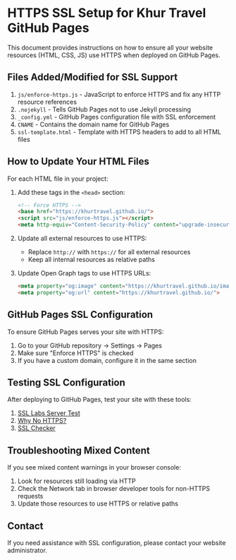 # HTTPS SSL Setup for Khur Travel GitHub Pages

This document provides instructions on how to ensure all your website resources (HTML, CSS, JS) use HTTPS when deployed on GitHub Pages.

## Files Added/Modified for SSL Support

1. `js/enforce-https.js` - JavaScript to enforce HTTPS and fix any HTTP resource references
2. `.nojekyll` - Tells GitHub Pages not to use Jekyll processing
3. `_config.yml` - GitHub Pages configuration file with SSL enforcement
4. `CNAME` - Contains the domain name for GitHub Pages
5. `ssl-template.html` - Template with HTTPS headers to add to all HTML files

## How to Update Your HTML Files

For each HTML file in your project:

1. Add these tags in the `<head>` section:
   ```html
   <!-- Force HTTPS -->
   <base href="https://khurtravel.github.io/">
   <script src="js/enforce-https.js"></script>
   <meta http-equiv="Content-Security-Policy" content="upgrade-insecure-requests">
   ```

2. Update all external resources to use HTTPS:
   - Replace `http://` with `https://` for all external resources
   - Keep all internal resources as relative paths

3. Update Open Graph tags to use HTTPS URLs:
   ```html
   <meta property="og:image" content="https://khurtravel.github.io/images/og-image.jpg">
   <meta property="og:url" content="https://khurtravel.github.io/">
   ```

## GitHub Pages SSL Configuration

To ensure GitHub Pages serves your site with HTTPS:

1. Go to your GitHub repository → Settings → Pages
2. Make sure "Enforce HTTPS" is checked
3. If you have a custom domain, configure it in the same section

## Testing SSL Configuration

After deploying to GitHub Pages, test your site with these tools:

1. [SSL Labs Server Test](https://www.ssllabs.com/ssltest/)
2. [Why No HTTPS?](https://whynohttps.com/)
3. [SSL Checker](https://www.sslshopper.com/ssl-checker.html)

## Troubleshooting Mixed Content

If you see mixed content warnings in your browser console:

1. Look for resources still loading via HTTP
2. Check the Network tab in browser developer tools for non-HTTPS requests
3. Update those resources to use HTTPS or relative paths

## Contact

If you need assistance with SSL configuration, please contact your website administrator. 